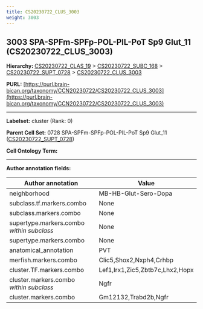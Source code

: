 ```yaml
---
title: CS20230722_CLUS_3003
weight: 3003
---
```

## 3003 SPA-SPFm-SPFp-POL-PIL-PoT Sp9 Glut_11 (CS20230722_CLUS_3003)
<b>Hierarchy: </b>
[CS20230722_CLAS_19](../CS20230722_CLAS_19) >
[CS20230722_SUBC_168](../CS20230722_SUBC_168) >
[CS20230722_SUPT_0728](../CS20230722_SUPT_0728) >
[CS20230722_CLUS_3003](../CS20230722_CLUS_3003)

**PURL:** [https://purl.brain-bican.org/taxonomy/CCN20230722/CS20230722_CLUS_3003](https://purl.brain-bican.org/taxonomy/CCN20230722/CS20230722_CLUS_3003)

---


**Labelset:** cluster (Rank: 0)

**Parent Cell Set:** 0728 SPA-SPFm-SPFp-POL-PIL-PoT Sp9 Glut_11 ([CS20230722_SUPT_0728](../CS20230722_SUPT_0728))



**Cell Ontology Term:** 

[MARKER GENES.]: #


---

[TRANSFERRED ANNOTATIONS.]: #


[AUTHOR ANNOTATION FIELDS.]: #


**Author annotation fields:**

| Author annotation | Value |
|-------------------|-------|
|neighborhood|MB-HB-Glut-Sero-Dopa|
|subclass.tf.markers.combo|None|
|subclass.markers.combo|None|
|supertype.markers.combo _within subclass_|None|
|supertype.markers.combo|None|
|anatomical_annotation|PVT|
|merfish.markers.combo|Clic5,Shox2,Nxph4,Crhbp|
|cluster.TF.markers.combo|Lef1,Irx1,Zic5,Zbtb7c,Lhx2,Hopx|
|cluster.markers.combo _within subclass_|Ngfr|
|cluster.markers.combo|Gm12132,Trabd2b,Ngfr|

